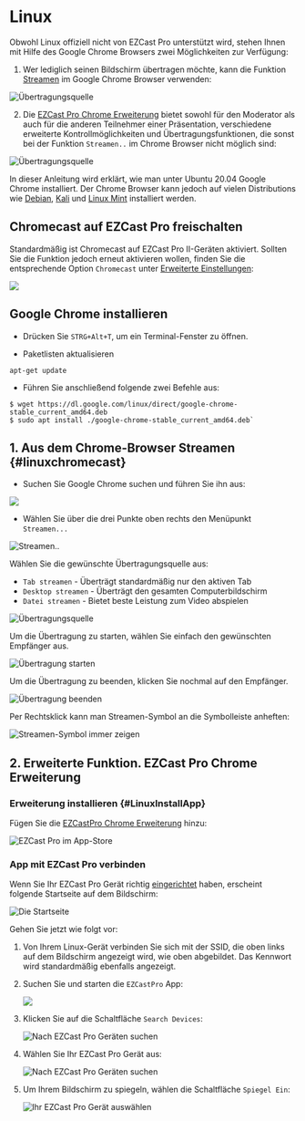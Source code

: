 # Linux

Obwohl Linux offiziell nicht von EZCast Pro unterstützt wird, stehen Ihnen mit Hilfe des Google Chrome Browsers zwei Möglichkeiten zur Verfügung:

1.  Wer lediglich seinen Bildschirm übertragen möchte, kann die Funktion [Streamen](#linuxchromecast) im Google Chrome Browser verwenden:

![Übertragungsquelle](/assets/img/Linux.Chrome_select_stream2.png)

2.  Die [EZCast Pro Chrome Erweiterung](#LinuxInstallApp) bietet sowohl für den Moderator als auch für die anderen Teilnehmer einer Präsentation, verschiedene erweiterte Kontrollmöglichkeiten und Übertragungsfunktionen, die sonst bei der  Funktion `Streamen..` im Chrome Browser nicht möglich sind:

![Übertragungsquelle](/assets/img/EZCastPro.Chrome.App.png)

In dieser Anleitung wird erklärt, wie man unter Ubuntu 20.04 Google Chrome installiert. Der Chrome Browser kann jedoch auf vielen Distributions wie [Debian](https://www.debian.org/distrib/), [Kali](https://www.kali.org/) und [Linux Mint](https://linuxmint.com/) installiert werden.

## Chromecast auf EZCast Pro freischalten

Standardmäßig ist Chromecast auf EZCast Pro II-Geräten aktiviert. Sollten Sie die Funktion jedoch erneut aktivieren wollen, finden Sie die entsprechende Option `Chromecast` unter [Erweiterte Einstellungen](adv.settings.md#Chromecast):

![](/assets/img/Chromecast-support.png)

## Google Chrome installieren

* Drücken Sie `STRG+Alt+T`, um ein Terminal-Fenster zu öffnen.

* Paketlisten aktualisieren

```
apt-get update
```

* Führen Sie anschließend folgende zwei Befehle aus:

```
$ wget https://dl.google.com/linux/direct/google-chrome-stable_current_amd64.deb
$ sudo apt install ./google-chrome-stable_current_amd64.deb`
```

## 1. Aus dem Chrome-Browser Streamen {#linuxchromecast}

* Suchen Sie Google Chrome suchen und führen Sie ihn aus:

![](/assets/img/Linux.Launch.Chrome.png)

* Wählen Sie über die drei Punkte oben rechts den Menüpunkt `Streamen...`

![Streamen..](/assets/img/Linux.Chrome_stream.png)

Wählen Sie die gewünschte Übertragungsquelle aus:

+ `Tab streamen` - Überträgt standardmäßig nur den aktiven Tab
+ `Desktop streamen` - Überträgt den gesamten Computerbildschirm 
+ `Datei streamen` - Bietet beste Leistung zum Video abspielen

![Übertragungsquelle](/assets/img/Linux.Chrome_select_stream2.png)

Um die Übertragung zu starten, wählen Sie einfach den gewünschten Empfänger aus.

![Übertragung starten](/assets/img/Linux.Chrome_start_stream.png)

Um die Übertragung zu beenden, klicken Sie nochmal auf den Empfänger.

![Übertragung beenden](/assets/img/end_stream.png)

Per Rechtsklick kann man Streamen-Symbol an die Symbolleiste anheften:

![Streamen-Symbol immer zeigen](/assets/img/Linux.Chrome.Always_show_icon.png)

## 2. Erweiterte Funktion. EZCast Pro Chrome Erweiterung 

### Erweiterung installieren {#LinuxInstallApp}

Fügen Sie die [EZCastPro Chrome Erweiterung](https://chrome.google.com/webstore/detail/ezcastpro/kngnopamkonohfcjpdjjecalmbifepfl/related) hinzu:

![EZCast Pro im App-Store](/assets/img/EZCastPro.Chrome.WebStore.Google.png)

### App mit EZCast Pro verbinden

Wenn Sie Ihr EZCast Pro Gerät richtig [eingerichtet](quickstart.md#Connect_ProStickII) haben, erscheint folgende Startseite auf dem Bildschirm:

![Die Startseite](/assets/img/ProIIDongle_landingpage.png)

Gehen Sie jetzt wie folgt vor:

1.  Von Ihrem Linux-Gerät verbinden Sie sich mit der SSID, die oben links auf dem Bildschirm angezeigt wird, wie oben abgebildet. Das Kennwort wird standardmäßig ebenfalls angezeigt.

2.  Suchen Sie und starten die `EZCastPro` App:

    ![](/assets/img/Linux.Launch.EZCastPro.png)

3.  Klicken Sie auf die Schaltfläche `Search Devices`:

    ![Nach EZCast Pro Geräten suchen](/assets/img/chromeextension.searchdevices.png)

4.  Wählen Sie Ihr EZCast Pro Gerät aus:

	![Nach EZCast Pro Geräten suchen](/assets/img/chrome-windows_device-list.png)

5.  Um Ihrem Bildschirm zu spiegeln, wählen die Schaltfläche `Spiegel Ein`:

    ![Ihr EZCast Pro Gerät auswählen](/assets/img/chromeextension.mirror.png)

